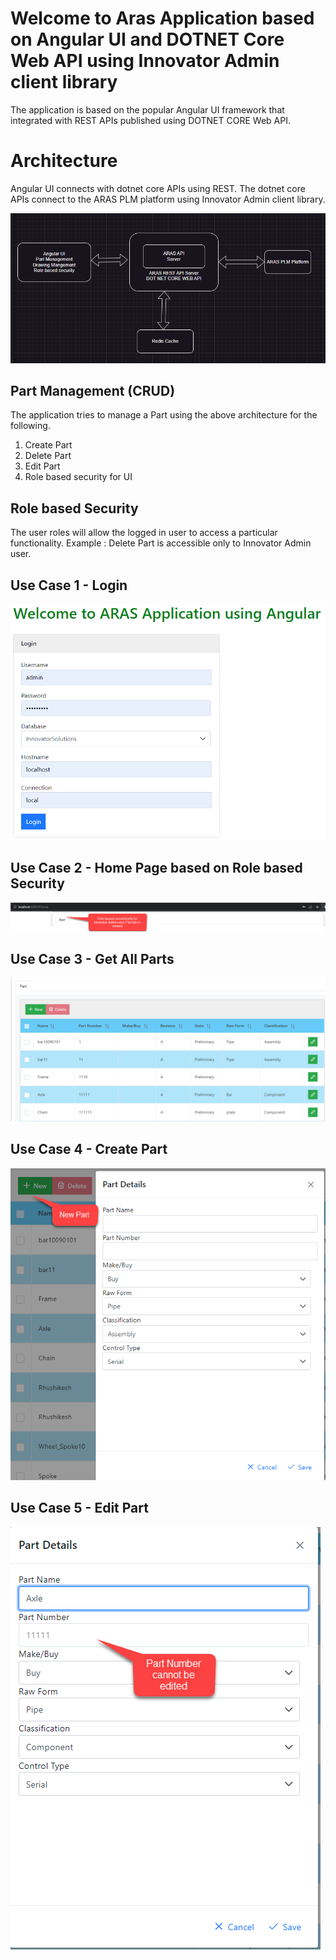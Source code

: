 # Welcome to Aras Application based on Angular UI and DOTNET Core Web API using Innovator Admin client library

The application is based on the popular Angular UI framework that integrated with REST APIs published using DOTNET CORE Web API. 


# Architecture

Angular UI connects with dotnet core APIs using REST.
The dotnet core APIs connect to the ARAS PLM platform using Innovator Admin client library.

![img.png](img.png)

## Part Management (CRUD)

The application tries to manage a Part using the above architecture for the following.
1. Create Part
2. Delete Part
3. Edit Part
4. Role based security for UI


## Role  based Security

The user roles will allow the logged in user to access a particular functionality.
Example : Delete Part is accessible only to Innovator Admin user.


## Use Case 1 - Login
![img_1.png](img_1.png)

## Use Case 2 - Home Page based on Role based Security
![img_3.png](img_3.png)

## Use Case 3 - Get All Parts
![img_4.png](img_4.png)


## Use Case 4 - Create Part
![img_5.png](img_5.png)

## Use Case 5 - Edit Part
![img_2.png](img_2.png)

